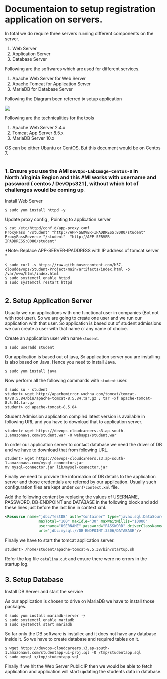 # Documentaion to setup registration application on servers.

In total we do require three servers running different components on the server.

1. Web Server 
2. Application Server 
3. Database Server 


Following are the softwares which are used for different services.

1. Apache Web Server for Web Server 
2. Apache Tomcat for Application Server 
3. MariaDB for Database Server 

Following the Diagram been referred to setup application

![](images/03.PNG)


Following are the technicalities for the tools 

1. Apache Web Server 2.4.x 
2. Tomcat App Server 8.5.x 
3. MariaDB Server 10.x

OS can be either Ubuntu or CentOS, But this document would be on Centos 7.

#

### 1. Ensure you use the AMI `DevOps-LabImage-Centos-8` in North.Virginia Region and this AMI works with username and password ( centos / DevOps321 ), without which lot of challenges would be coming up.

Install Web Server 

```shell 
$ sudo yum install httpd -y
```

Update proxy config , Pointing to application server 

```shell 
$ cat /etc/httpd/conf.d/app-proxy.conf 
ProxyPass "/student" "http://APP-SERVER-IPADDRESS:8080/student"
ProxyPassReverse "/student"  "http://APP-SERVER-IPADDRESS:8080/student"
```

*Note: Replace APP-SERVER-IPADDRESS with IP address of tomcat server * 

```shell 
$ sudo curl -s https://raw.githubusercontent.com/b57-clouddevops/Student-Project/main/artifacts/index.html -o /var/www/html/index.html
$ sudo systemctl enable httpd 
$ sudo systemctl restart httpd 
```

#

## 2. Setup Application Server 

Usually we run applications with one functional user in companies (Bot not with root user). So we are going to create one user and we run our application with that user. So application is based out of student admissions we can create a user with that name or any name of choice. 

Create an application user with name `student`. 

```shell 
$ sudo useradd student 
```

Our application is based out of java, So application server you are installing is also based on Java. Hence you need to install Java. 

```shell 
$ sudo yum install java 
```

Now perform all the following commands with `student` user. 

```shell 
$ sudo su - student 
student> wget http://apachemirror.wuchna.com/tomcat/tomcat-8/v8.5.84/bin/apache-tomcat-8.5.84.tar.gz ; tar -xf apache-tomcat-8.5.84.tar.gz
student> cd apache-tomcat-8.5.84
```

Student Admission application compiled latest version is available in following URL and you have to download that to application server.

```shell
student> wget https://devops-cloudcareers.s3.ap-south-1.amazonaws.com/student.war -O webapps/student.war
```

In order our application server to contact database we need the driver of DB and we have to download that from following URL.

```shell
student> wget https://devops-cloudcareers.s3.ap-south-1.amazonaws.com/mysql-connector.jar
mv mysql-connector.jar lib/mysql-connector.jar
```

Finally we need to provide the information of DB details to the application server and those credentials are referred by our application.
Usually such configuration files are kept under `conf/context.xml` file.

Add the following content by replacing the values of USERNAME, PASSWORD, DB-ENDPOINT and DATABASE in the following block and add these lines just before the last line in context.xml.

```xml
<Resource name="jdbc/TestDB" auth="Container" type="javax.sql.DataSource"
               maxTotal="100" maxIdle="30" maxWaitMillis="10000"
               username="USERNAME" password="PASSWORD" driverClassName="com.mysql.jdbc.Driver"
               url="jdbc:mysql://DB-ENDPOINT:3306/DATABASE"/>
``` 

Finally we have to start the tomcat application server.

```shell 
student> /home/student/apache-tomcat-8.5.38/bin/startup.sh 
```

Refer the log file `catalina.out` and ensure there were no errors in the startup log. 

## 3. Setup Database 

Install DB Server and start the service 

As our application is chosen to drive on MariaDB we have to install those packages.

```shell
$ sudo yum install mariadb-server -y
$ sudo systemctl enable mariadb 
$ sudo systemctl start mariadb
```

So far only the DB software is installed and it does not have any database inside it. So we have to create database and required tables on it. 

```shell 
$ wget https://devops-cloudcareers.s3.ap-south-1.amazonaws.com/studentapp-ui-proj.sql -O /tmp/studentapp.sql 
$ sudo mysql </tmp/studentapp.sql

```

Finally if we hit the Web Server Public IP then we would be able to fetch application and application will start updating the students data in database. 
